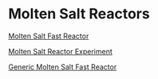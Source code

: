 # Molten Salt Reactors

[Molten Salt Fast Reactor](msfr/index.md)

[Molten Salt Reactor Experiment](msre/msre_sam_model.md)

[Generic Molten Salt Fast Reactor](msr_generic/index.md)
